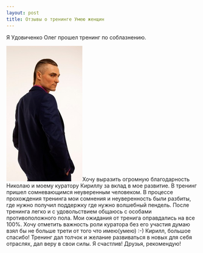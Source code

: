 ```yaml
---
layout: post
title: Отзывы о тренинге Умею женщин
---
```


Я Удовиченко Олег  прошел тренинг по соблазнению. 


![](/images/oleg-udovichenko-testimonial.jpg)Хочу выразить огромную благодарность Николаю  и моему куратору Кириллу за 
вклад в мое развитие.
В тренинг пришел сомневающимся неуверенным человеком. 
В процессе прохождения тренинга мои сомнения и неуверенность были разбиты, где нужно получил поддержку
где нужно волшебный пендель.
После тренинга легко и с удовольствием общаюсь с особами противоположного пола.
Мои ожидания от тренига оправдались на все 100%. Хочу отметить важность роли куратора
без его участия думаю взял бы не больше трети от того что имею(умею) :-)
Кирилл, большое спасибо!
Тренинг дал толчок и желание развиваться в новых для себя отраслях, дал веру в свои силы.
Я счастлив!
Друзья, рекомендую!